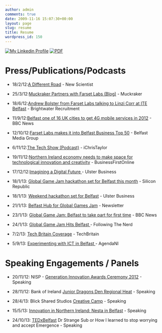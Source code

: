 ```yaml
---
author: admin
comments: true
date: 2009-11-16 15:07:30+00:00
layout: page
slug: resume
title: Resume
wordpress_id: 150
---
```


[![My Linkedin Profile](http://www.andrewbolster.info/wp-content/uploads/2009/11/linkedin-logo-150x150.jpg)](http://www.linkedin.com/in/andrewbolster)
[![PDF](http://www.andrewbolster.info/wp-content/uploads/2009/11/pdf-logo-150x150.jpg)](http://www.linkedin.com/profile?viewProfilePDF=&key=41510103)


# Press/Publications/Podcasts





	
  * 18/2/12:[A Different Road](http://www.sciencedirect.com/science/article/pii/S0262407912604485) - New Scientist

	
  * 25/3/12:[Muckraker Partners with Farset Labs (Blog)](http://muckraker.me/2012/03/25/announcing-the-muckrakers-partnership-with-farset-labs/) - Muckraker

	
  * 18/6/12:[Andrew Bolster from Farset Labs talking to Linzi Corr at ITE Belfast](http://www.youtube.com/watch?v=qeaN_2xU2hk) - Brightwater Recruitment

	
  * 11/9/12:[Belfast one of 16 UK cities to get 4G mobile services in 2012](http://www.bbc.co.uk/news/uk-northern-ireland-19558312) - BBC News

	
  * 12/10/12:[Farset Labs makes it into Belfast Business Top 50](http://belfastmediagroup.com/top50/belfast-business-top-50-list-2012/) - Belfast Media Group

	
  * 6/11/12:[The Tech Show (Podcast)](http://eamonnmallie.com/2012/11/tech-show-podcast-episode-26/) - iChrisTaylor

	
  * 19/11/12:[Northern Ireland economy needs to make space for technological innovation and creativity](http://www.businessfirstonline.co.uk/?p=10387) - BusinessFirstOnline

	
  * 17/12/12:[Imagining a Digital Future ](http://www.ulsterbusiness.com/articles/2012/12/17/imagining-a-digital-future)- Ulster Business

	
  * 18/1/13: [Global Game Jam hackathon set for Belfast this month](http://www.siliconrepublic.com/innovation/item/31099-global-game-jam-hackathon/) - Silicon Republic

	
  * 18/1/13: [Weekend hackathon set for Belfast](http://www.ulsterbusiness.com/articles/2013/01/18/weekend-hackathon-set-for-belfast) - Ulster Business

	
  * 21/1/13: [Belfast Hub for Global Games Jam](http://www.newsletter.co.uk/news/business/local-businesses/belfast-hub-for-global-games-jam-1-4705625) - Newsletter

	
  * 23/1/13: [Global Game Jam: Belfast to take part for first time](http://www.bbc.co.uk/news/uk-northern-ireland-21142798) - BBC News

	
  * 24/1/13: [Global Game Jam Hits Belfast ](http://www.followingthenerd.com/video-games/global-game-jam-hits-belfast/?utm_source=rss&utm_medium=rss&utm_campaign=global-game-jam-hits-belfast)- Following The Nerd

	
  * 7/2/13: [Tech Britain Coverage](http://techbritain.com/videos/watch/43) - TechBritain

	
  * 5/9/13: [Experimenting with ICT in Belfast ](http://www.agendani.com/experimenting-with-ict-in-belfast/)- AgendaNI




# Speaking Engagements / Panels





	
  * 20/11/12: NISP - [Generation Innovation Awards Ceremony 2012](http://www.nisp.co.uk/top-entrepreneurs-inspire-next-generation/) - Speaking

	
  * 28/11/12: Bank of Ireland [Junior Dragons Den Regional Heat](http://www.allaboutbusiness.org.uk/denlive/junior) - Speaking

	
  * 28/4/13: Blick Shared Studios [Creative Camp](http://www.creativecamp2013.com/) - Speaking

	
  * 15/5/13: [Innovation in Northern Ireland: Nesta in Belfast](http://www.nesta.org.uk/events/nesta_road_shows/assets/events/innovation_in_northern_ireland_nesta_in_belfast) - Speaking

	
  * 24/10/13: [TEDxBelfast](http://www.tedxbelfast.com/) Dr Strange Sub or How I learned to stop worrying and accept Emergence - Speaking


